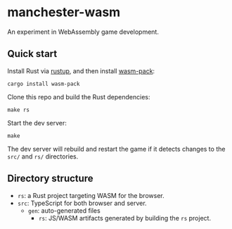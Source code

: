 # manchester-wasm

An experiment in WebAssembly game development.

## Quick start

Install Rust via [rustup](https://www.rust-lang.org/tools/install), and then install [wasm-pack](https://rustwasm.github.io/docs/wasm-pack/):

```
cargo install wasm-pack
```

Clone this repo and build the Rust dependencies:

```
make rs
```

Start the dev server:

```
make
```

The dev server will rebuild and restart the game if it detects changes to the `src/` and `rs/` directories.

## Directory structure

- `rs`: a Rust project targeting WASM for the browser.
- `src`: TypeScript for both browser and server.
  - `gen`: auto-generated files
    - `rs`: JS/WASM artifacts generated by building the `rs` project.
